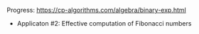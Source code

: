 Progress:
https://cp-algorithms.com/algebra/binary-exp.html
- Applicaton #2: Effective computation of Fibonacci numbers
